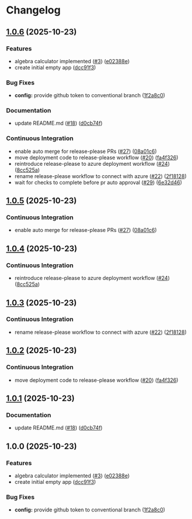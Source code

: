 # Changelog

## [1.0.6](https://github.com/Cloud-Calculus/cloud-calculus-calculator-project/compare/v1.0.5...v1.0.6) (2025-10-23)


### Features

* algebra calculator implemented ([#3](https://github.com/Cloud-Calculus/cloud-calculus-calculator-project/issues/3)) ([e02388e](https://github.com/Cloud-Calculus/cloud-calculus-calculator-project/commit/e02388e006bd04136388dae6b8d4c2ef2d464700))
* create initial empty app ([dcc91f3](https://github.com/Cloud-Calculus/cloud-calculus-calculator-project/commit/dcc91f33fb6a2af0c103072ebe21c0985ca28c8c))


### Bug Fixes

* **config:** provide github token to conventional branch ([1f2a8c0](https://github.com/Cloud-Calculus/cloud-calculus-calculator-project/commit/1f2a8c0802871ae89de2ed3cc1c803ff82c465c4))


### Documentation

* update README.md ([#18](https://github.com/Cloud-Calculus/cloud-calculus-calculator-project/issues/18)) ([d0cb74f](https://github.com/Cloud-Calculus/cloud-calculus-calculator-project/commit/d0cb74f637160d5084456d0e1114f56c8b80123b))


### Continuous Integration

* enable auto merge for release-please PRs ([#27](https://github.com/Cloud-Calculus/cloud-calculus-calculator-project/issues/27)) ([08a01c6](https://github.com/Cloud-Calculus/cloud-calculus-calculator-project/commit/08a01c697320abe0e745581230def6b38ce382fe))
* move deployment code to release-please workflow ([#20](https://github.com/Cloud-Calculus/cloud-calculus-calculator-project/issues/20)) ([fa4f326](https://github.com/Cloud-Calculus/cloud-calculus-calculator-project/commit/fa4f326205039751a1a2d0a6a84d567fe5a96c08))
* reintroduce release-please to azure deployment workflow ([#24](https://github.com/Cloud-Calculus/cloud-calculus-calculator-project/issues/24)) ([8cc525a](https://github.com/Cloud-Calculus/cloud-calculus-calculator-project/commit/8cc525ad8678e4e83d1f250330df0b4387d21acb))
* rename release-please workflow to connect with azure ([#22](https://github.com/Cloud-Calculus/cloud-calculus-calculator-project/issues/22)) ([2f18128](https://github.com/Cloud-Calculus/cloud-calculus-calculator-project/commit/2f18128a04f8970dbd666f3bc1a4e49b96ae85da))
* wait for checks to complete before pr auto approval ([#29](https://github.com/Cloud-Calculus/cloud-calculus-calculator-project/issues/29)) ([6e32d46](https://github.com/Cloud-Calculus/cloud-calculus-calculator-project/commit/6e32d46e6b4eefba16629cef469659c56f2cf7a1))

## [1.0.5](https://github.com/Cloud-Calculus/cloud-calculus-calculator-project/compare/v1.0.4...v1.0.5) (2025-10-23)


### Continuous Integration

* enable auto merge for release-please PRs ([#27](https://github.com/Cloud-Calculus/cloud-calculus-calculator-project/issues/27)) ([08a01c6](https://github.com/Cloud-Calculus/cloud-calculus-calculator-project/commit/08a01c697320abe0e745581230def6b38ce382fe))

## [1.0.4](https://github.com/Cloud-Calculus/cloud-calculus-calculator-project/compare/v1.0.3...v1.0.4) (2025-10-23)


### Continuous Integration

* reintroduce release-please to azure deployment workflow ([#24](https://github.com/Cloud-Calculus/cloud-calculus-calculator-project/issues/24)) ([8cc525a](https://github.com/Cloud-Calculus/cloud-calculus-calculator-project/commit/8cc525ad8678e4e83d1f250330df0b4387d21acb))

## [1.0.3](https://github.com/Cloud-Calculus/cloud-calculus-calculator-project/compare/v1.0.2...v1.0.3) (2025-10-23)


### Continuous Integration

* rename release-please workflow to connect with azure ([#22](https://github.com/Cloud-Calculus/cloud-calculus-calculator-project/issues/22)) ([2f18128](https://github.com/Cloud-Calculus/cloud-calculus-calculator-project/commit/2f18128a04f8970dbd666f3bc1a4e49b96ae85da))

## [1.0.2](https://github.com/Cloud-Calculus/cloud-calculus-calculator-project/compare/v1.0.1...v1.0.2) (2025-10-23)


### Continuous Integration

* move deployment code to release-please workflow ([#20](https://github.com/Cloud-Calculus/cloud-calculus-calculator-project/issues/20)) ([fa4f326](https://github.com/Cloud-Calculus/cloud-calculus-calculator-project/commit/fa4f326205039751a1a2d0a6a84d567fe5a96c08))

## [1.0.1](https://github.com/Cloud-Calculus/cloud-calculus-calculator-project/compare/v1.0.0...v1.0.1) (2025-10-23)


### Documentation

* update README.md ([#18](https://github.com/Cloud-Calculus/cloud-calculus-calculator-project/issues/18)) ([d0cb74f](https://github.com/Cloud-Calculus/cloud-calculus-calculator-project/commit/d0cb74f637160d5084456d0e1114f56c8b80123b))

## 1.0.0 (2025-10-23)


### Features

* algebra calculator implemented ([#3](https://github.com/Cloud-Calculus/cloud-calculus-calculator-project/issues/3)) ([e02388e](https://github.com/Cloud-Calculus/cloud-calculus-calculator-project/commit/e02388e006bd04136388dae6b8d4c2ef2d464700))
* create initial empty app ([dcc91f3](https://github.com/Cloud-Calculus/cloud-calculus-calculator-project/commit/dcc91f33fb6a2af0c103072ebe21c0985ca28c8c))


### Bug Fixes

* **config:** provide github token to conventional branch ([1f2a8c0](https://github.com/Cloud-Calculus/cloud-calculus-calculator-project/commit/1f2a8c0802871ae89de2ed3cc1c803ff82c465c4))
